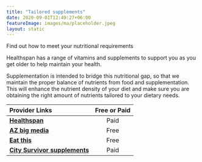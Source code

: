 ```yaml
---
title: "Tailored supplements"
date: 2020-09-01T12:49:27+06:00
featureImage: images/ma/placeholder.jpeg
layout: static
---
```


Find out how to meet your nutritional requirements

Healthspan has a range of vitamins and supplements to support you as you get older to help maintain your health.

Supplementation is intended to bridge this nutritional gap, so that we maintain the proper balance of nutrients from food and supplementation. This will enhance the nutrient density of your diet and make sure you are obtaining the right amount of nutrients tailored to your dietary needs.

| Provider Links      | Free or Paid  |  
| :-----------          | :--------------:      |  
| [**Healthspan**](https://www.healthspan.co.uk/over-50s-health#t=Over-50s-Health-Products&numberOfResults=15) | Paid | 
| [**AZ big media**](https://azbigmedia.com/lifestyle/12-benefits-of-supplements-why-theyre-important/) | Free | 
| [**Eat this**](https://www.eatthis.com/best-supplements-for-people-over-50/) | Free | 
| [**City Survivor supplements**](https://citysurvivor.co.uk/) | Paid | 
  

<br/><br/>







